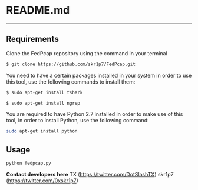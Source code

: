 # README.md
---------------------
## Requirements

Clone the FedPcap repository using the command in your terminal

```bash
$ git clone https://github.com/skr1p7/FedPcap.git
```

You need to have a certain packages installed in your system in order to use this tool, use the following commands to install them:

```bash
$ sudo apt-get install tshark
```

```bash
$ sudo apt-get install ngrep
```

You are required to have Python 2.7 installed in order to make use of this tool, in order to install Python, use the following command:

```bash
sudo apt-get install python 
```

## Usage

```bash
python fedpcap.py
```

**Contact developers here**
TX (https://twitter.com/DotSlashTX)
skr1p7 (https://twitter.com/0xskr1p7)
